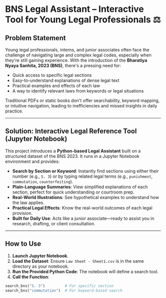 
#  BNS Legal Assistant – Interactive Tool for Young Legal Professionals ⚖

##  Problem Statement

Young legal professionals, interns, and junior associates often face the challenge of navigating large and complex legal codes, especially when they're still gaining experience. With the introduction of the **Bharatiya Nyaya Sanhita, 2023 (BNS)**, there's a pressing need for:

- Quick access to specific legal sections
- Easy-to-understand explanations of dense legal text
- Practical examples and effects of each law
- A way to identify relevant laws from keywords or legal situations

Traditional PDFs or static books don't offer searchability, keyword mapping, or intuitive navigation, leading to inefficiencies and missed insights in daily practice.

---

##  Solution: Interactive Legal Reference Tool (Jupyter Notebook)

This project introduces a **Python-based Legal Assistant** built on a structured dataset of the BNS 2023. It runs in a Jupyter Notebook environment and provides:

-  **Search by Section or Keyword**: Instantly find sections using either their number (e.g., `S. 3`) or by typing related legal terms (e.g., `punishment`, `commutation`, `counterfeiting`).
-  **Plain-Language Summaries**: View simplified explanations of each section, perfect for quick understanding or courtroom prep.
-  **Real-World Illustrations**: See hypothetical examples to understand how the law applies.
-  **Practical Legal Effects**: Know the real-world outcomes of each legal provision.
-  **Built for Daily Use**: Acts like a junior associate—ready to assist you in research, drafting, or client consultation.

---

##  How to Use

1. **Launch Jupyter Notebook**.
2. **Load the Dataset**:
   Ensure `Law Sheet - Sheet1.csv` is in the same directory as your notebook.
3. **Run the Provided Python Code**:
   The notebook will define a search tool.
4. **Call the Function**:

```python
search_bns("S. 3")         # For specific section
search_bns("commutation")  # For keyword-based search
